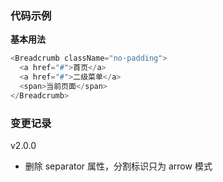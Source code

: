 ### 代码示例

**基本用法**

```js
<Breadcrumb className="no-padding">
  <a href="#">首页</a>
  <a href="#">二级菜单</a>
  <span>当前页面</span>
</Breadcrumb>
```

### 变更记录

v2.0.0

* 删除 separator 属性，分割标识只为 arrow 模式
